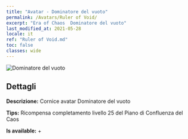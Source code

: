 ```yaml
---
title: "Avatar - Dominatore del vuoto"
permalink: /Avatars/Ruler of Void/
excerpt: "Era of Chaos  Dominatore del vuoto"
last_modified_at: 2021-05-28
locale: it
ref: "Ruler of Void.md"
toc: false
classes: wide
---
```

 ![Dominatore del vuoto](/images/a/avatarFrame_42.png)

## Dettagli

 **Descrizione:** Cornice avatar Dominatore del vuoto 

 **Tips:** Ricompensa completamento livello 25 del Piano di Confluenza del Caos 

 **Is available:**  + 

